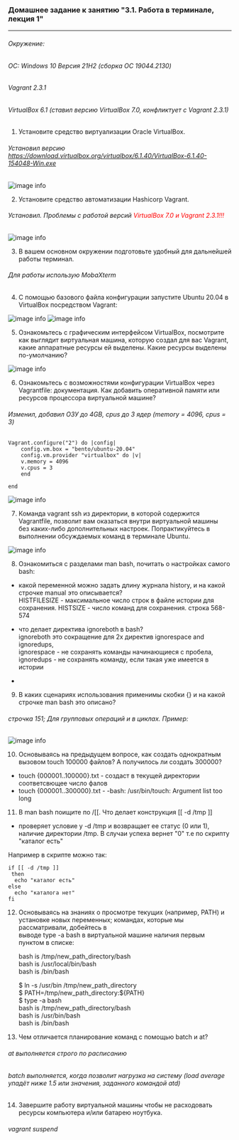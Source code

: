 ### Домашнее задание к занятию "3.1. Работа в терминале, лекция 1" 
****
###### Окружение: 
###### ОС: Windows 10 Версия 21H2 (сборка ОС 19044.2130)
###### Vagrant 2.3.1
###### VirtualBox 6.1 (ставил версию VirtualBox 7.0, конфликтует с Vagrant 2.3.1)

1. Установите средство виртуализации Oracle VirtualBox.
###### Установил версию https://download.virtualbox.org/virtualbox/6.1.40/VirtualBox-6.1.40-154048-Win.exe

![image info](./pic/virtualbox.png)

2. Установите средство автоматизации Hashicorp Vagrant.
###### Установил. Проблемы с работой версий <span style="color:red">VirtualBox 7.0 и Vagrant 2.3.1!!!</span>

![image info](./pic/vagrant.png)

3. В вашем основном окружении подготовьте удобный для дальнейшей работы терминал. 
###### Для работы использую MobaXterm

4. С помощью базового файла конфигурации запустите Ubuntu 20.04 в VirtualBox посредством Vagrant:

![image info](./pic/vagrant_up.png)
![image info](./pic/virtualbox_save.png)

5. Ознакомьтесь с графическим интерфейсом VirtualBox, посмотрите как выглядит виртуальная машина, которую создал для вас Vagrant, </br> какие аппаратные ресурсы ей выделены. Какие ресурсы выделены по-умолчанию?

![image info](./pic/system.png)

6. Ознакомьтесь с возможностями конфигурации VirtualBox через Vagrantfile: документация. Как добавить оперативной памяти или ресурсов процессора виртуальной машине?
###### Изменил, добавил ОЗУ до 4GB, cpus до 3 ядер (memory = 4096, cpus = 3)

    Vagrant.configure("2") do |config|
 	    config.vm.box = "bento/ubuntu-20.04"
	    config.vm.provider "virtualbox" do |v|
	    v.memory = 4096
        v.cpus = 3
	    end
	
    end

![image info](./pic/ram.png)

7. Команда vagrant ssh из директории, в которой содержится Vagrantfile, позволит вам оказаться внутри виртуальной машины </br>без каких-либо дополнительных настроек. Попрактикуйтесь в выполнении обсуждаемых команд в терминале Ubuntu.

![image info](./pic/ssh.png)

8. Ознакомиться с разделами man bash, почитать о настройках самого bash:
 - какой переменной можно задать длину журнала history, и на какой строчке manual это описывается?</br>
HISTFILESIZE - максимальное число строк в файле истории для сохранения. HISTSIZE - число команд для сохранения. строка 568-574

 - что делает директива ignoreboth в bash?</br>
ignoreboth это сокращение для 2х директив ignorespace and ignoredups,</br>
    ignorespace - не сохранять команды начинающиеся с пробела,</br>
    ignoredups - не сохранять команду, если такая уже имеется в истории
 - 
9. В каких сценариях использования применимы скобки {} и на какой строчке man bash это описано?
###### строчка 151; Для групповых операций и в циклах. Пример:

![image info](./pic/group.png)

10. Основываясь на предыдущем вопросе, как создать однократным вызовом touch 100000 файлов? А получилось ли создать 300000?

- touch {000001..100000}.txt - создаст в текущей директории соответсвющее число фалов
- touch {000001..300000}.txt - -bash: /usr/bin/touch: Argument list too long 

11. В man bash поищите по /\[\[. Что делает конструкция [[ -d /tmp ]]

- проверяет условие у -d /tmp и возвращает ее статус (0 или 1), наличие директории /tmp. В случаи успеха вернет "0" т.е по скрипту "каталог есть"

Например в скрипте можно так:</br>

    if [[ -d /tmp ]]
     then
      echo "каталог есть"
    else
      echo "каталога нет"
    fi
12. Основываясь на знаниях о просмотре текущих (например, PATH) и установке новых переменных; командах, которые мы рассматривали, добейтесь в </br>выводе type -a bash в виртуальной машине наличия первым пунктом в списке:

    bash is /tmp/new_path_directory/bash</br>
    bash is /usr/local/bin/bash</br>
    bash is /bin/bash</br>

    $ ln -s /usr/bin /tmp/new_path_directory  
    $ PATH=/tmp/new_path_directory:${PATH}  
    $ type -a bash  
    bash is /tmp/new_path_directory/bash  
    bash is /usr/bin/bash  
    bash is /bin/bash  

13. Чем отличается планирование команд с помощью batch и at?

###### at выполняется строго по расписанию

###### batch выполняется, когда позволит нагрузка на систему (load average упадёт ниже 1.5 или значения, заданного командой atd)

14. Завершите работу виртуальной машины чтобы не расходовать ресурсы компьютера и/или батарею ноутбука.
###### vagrant suspend

